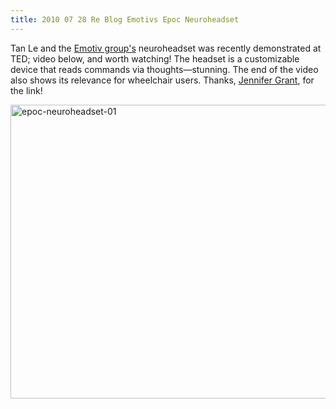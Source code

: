 ```yaml
---
title: 2010 07 28 Re Blog Emotivs Epoc Neuroheadset
---
```


<p>Tan Le and the <a href="http://www.emotiv.com/index.php">Emotiv group's</a> neuroheadset was recently demonstrated at TED; video below, and worth watching! The headset is a customizable device that reads commands via thoughts—stunning. The end of the video also shows its relevance for wheelchair users. Thanks, <a href="http://jennifercgrant.com/">Jennifer Grant</a>, for the link!</p>
<p><a href="http://ablersite.files.wordpress.com/2010/07/epoc-neuroheadset-01.gif"><img class="alignnone size-full wp-image-4642" alt="epoc-neuroheadset-01" src="{{ site.baseurl }}/uploads/epoc-neuroheadset-01.gif" width="585" height="470" /></a></p>
